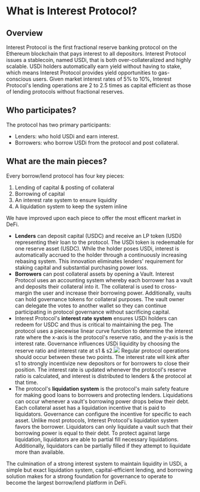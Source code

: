 # What is Interest Protocol?


## Overview
Interest Protocol is the first fractional reserve banking protocol on the Ethereum blockchain that pays interest to all depositors. Interest Protocol issues a stablecoin, named USDi, that is both over-collateralized and highly scalable. USDi holders automatically earn yield without having to stake, which means Interest Protocol provides yield opportunities to gas-conscious users.  Given market interest rates of 5\% to 10\%, Interest Protocol's lending operations are 2 to 2.5 times as capital efficient as those of lending protocols without fractional reserves. 


## Who participates?
The protocol has two primary participants:
* Lenders: who hold USDi and earn interest. 
* Borrowers: who borrow USDi from the protocol and post collateral. 

## What are the main pieces? 
Every borrow/lend protocol has four key pieces: 
1. Lending of capital & posting of collateral
2. Borrowing of capital
3. An interest rate system to ensure liquidity
4. A liquidation system to keep the system inline

We have improved upon each piece to offer the most efficent market in DeFi.

* **Lenders** can deposit capital (USDC) and receive an LP token (USDi) representing their loan to the protocol. The USDi token is redeemable for one reserve asset (USDC). While the holder poses USDi, interest is automatically accrued to the holder through a continuously increasing rebasing system. This innovation eliminates lenders' requirement for staking capital and substantial purchasing power loss. 
* **Borrowers** can post collateral assets by opening a Vault. Interest Protocol uses an accounting system whereby each borrower has a vault and deposits their collateral into it. The collateral is used to cross-margin the user and increase their borrowing power. Additionally, vaults can hold governance tokens for collateral purposes. The vault owner can delegate the votes to another wallet so they can continue participating in protocol governance without sacrificing capital.
* Interest Protocol's **interest rate system** ensures USDi holders can redeem for USDC and thus is critical to maintaining the peg. The protocol uses a piecewise linear curve function to determine the interest rate where the x-axis is the protocol's reserve ratio, and the y-axis is the interest rate. Governance influences USDi liquidity by choosing the reserve ratio and interest rate at s1 & s2.![](https://i.imgur.com/sHufcmn.png)
 Regular protocol operations should occur between these two points. The interest rate will kink after s1 to strongly incentivize new depositors or for borrowers to close their position. The interest rate is updated whenever the protocol's reserve ratio is calculated, and interest is distributed to lenders & the protocol at that time.  
* The protocol's **liquidation system** is the protocol's main safety feature for making good loans to borrowers and protecting lenders. Liquidations can occur whenever a vault's borrowing power drops below their debt. Each collateral asset has a liquidation incentive that is paid to liquidators. Governance can configure the incentive for specific to each asset. Unlike most protocols, Interest Protocol's liquidation system favors the borrower. Liquidators can only liquidate a vault such that their borrowing power is equal to their debt. To protect against large liquidation, liquidators are able to partial fill necessary liquidations. Additionally, liquidators can be partially filled if they attempt to liquidate more than available. 

The culmination of a strong interest system to maintain liquidity in USDi, a simple but exact liquidation system, capital-efficient lending, and borrowing solution makes for a strong foundation for governance to operate to become the largest borrow/lend platform in DeFi. 







